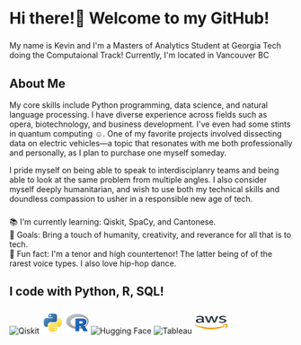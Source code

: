 <h1 align="left">Hi there!👋 Welcome to my GitHub!</h1>

###

<p align="left">My name is Kevin and I'm a Masters of Analytics Student at Georgia Tech doing the Computaional Track! Currently, I'm located in Vancouver BC</p>

###

<h2 align="left">About Me</h2>

<p align="left">My core skills include Python programming, data science, and natural language processing. I have diverse experience across fields such as opera, biotechnology, and business development. I've even had some stints in quantum computing ☺️. One of my favorite projects involved dissecting data on electric vehicles—a topic that resonates with me both professionally and personally, as I plan to purchase one myself someday.</p>

<p align="left">I pride myself on being able to speak to interdisciplanry teams and being able to look at the same problem from multiple angles. I also consider myself deeply humanitarian, and wish to use both my technical skills and doundless compassion to usher in a responsible new age of tech.</p>


###

<p align="left">📚 I'm currently learning: Qiskit, SpaCy, and  Cantonese.<br>🎯 Goals: Bring a touch of humanity, creativity, and reverance for all that is to tech.<br>🎲 Fun fact: I'm a tenor and high countertenor! The latter being of of the rarest voice types. I also love hip-hop dance.</p>

###

<h2 align="left">I code with Python, R, SQL!</h2>

###


<p align="left">
  <!-- Qiskit -->
  <img src="https://ca.wikipedia.org/wiki/Special:Redirect/file/Qiskit-Logo.svg" alt="Qiskit" width="40" height="40"/>
  
  <!-- Python -->
  <img src="https://raw.githubusercontent.com/devicons/devicon/master/icons/python/python-original.svg" alt="Python" width="40" height="40"/>
  
  <!-- RStudio (R logo, as official RStudio logo is less available) -->
  <img src="https://raw.githubusercontent.com/devicons/devicon/master/icons/r/r-original.svg" alt="R" width="40" height="40"/>
  
  <!-- Hugging Face -->
  <img src="https://huggingface.co/datasets/huggingface/brand-assets/resolve/main/hf-logo-with-title.png" alt="Hugging Face" width="100" height="40"/>
  
  <!-- Tableau -->
  <img src="https://cdn.worldvectorlogo.com/logos/tableau-software.svg" alt="Tableau" width="40" height="40"/>
  
  <!-- AWS -->
  <img src="https://raw.githubusercontent.com/devicons/devicon/master/icons/amazonwebservices/amazonwebservices-original-wordmark.svg" alt="AWS" width="60" height="40"/>
</p>

###
